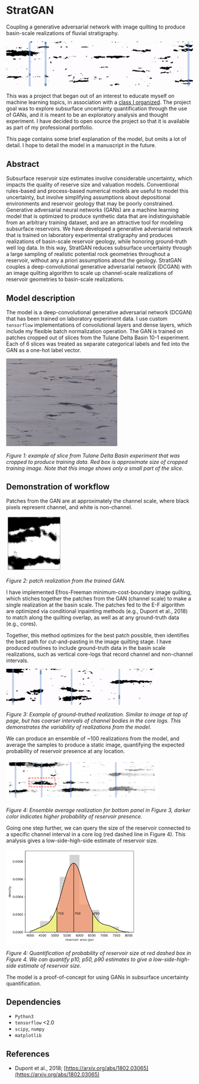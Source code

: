 # StratGAN

Coupling a generative adversarial network with image quilting to produce basin-scale realizations of fluvial stratigraphy.

<img src="https://github.com/amoodie/stratgan/blob/master/private/basin_demo_fine.gif" alt="basin_demo_fine_gif">


This was a project that began out of an interest to educate myself on machine learning topics, in association with a [class I organized](http://andrewjmoodie.com/2018/12/machine-learning-seminar/).
The project goal was to explore subsurface uncertainty quantification through the use of GANs, and it is meant to be an exploratory analysis and thought experiment.
I have decided to open source the project so that it is available as part of my professional portfolio.

This page contains some brief explanation of the model, but omits a lot of detail.
I hope to detail the model in a manuscript in the future. 

## Abstract
Subsurface reservoir size estimates involve considerable uncertainty, which impacts the quality of  reserve size and valuation models.
Conventional rules-based and process-based numerical models are useful to model this uncertainty, but involve simplifying assumptions about depositional environments and reservoir geology that may be poorly constrained.
Generative adversarial neural networks (GANs) are a machine learning model that is optimized to produce synthetic data that are indistinguishable from an arbitrary training dataset, and are an attractive tool for modeling subsurface reservoirs.
We have developed a generative adversarial network that is trained on laboratory experimental stratigraphy and produces realizations of basin-scale reservoir geology, while honoring ground-truth well log data. 
In this way, StratGAN reduces subsurface uncertainty through a large sampling of realistic potential rock geometries throughout a reservoir, without any a priori assumptions about the geology.
StratGAN couples a deep-convolutional generative adversarial network (DCGAN) with an image quilting algorithm to scale up channel-scale realizations of reservoir geometries to basin-scale realizations.


## Model description
The model is a deep-convolutional generative adversarial network (DCGAN) that has been trained on laboratory experiment data. 
I use custom `tensorflow` implementations of convolutional layers and dense layers, which include my flexible batch normalization operation.
The GAN is trained on patches cropped out of slices from the Tulane Delta Basin 10-1 experiment.
Each of 6 slices was treated as separate categorical labels and fed into the GAN as a one-hot label vector.

<img src="https://github.com/amoodie/stratgan/blob/master/private/tulane_slice.png" alt="patch_demo" width=300>

*Figure 1: example of slice from Tulane Delta Basin experiment that was cropped to produce training data. Red box is approximate size of cropped training image. Note that this image shows only a small part of the slice.*



## Demonstration of workflow

Patches from the GAN are at approximately the channel scale, where black pixels represent channel, and white is non-channel.

<img src="https://github.com/amoodie/stratgan/blob/master/private/logo.png" alt="patch_demo" width=150>

*Figure 2: patch realization from the trained GAN.*

I have implemented Efros-Freeman minimum-cost-boundary image quilting, which stiches together the patches from the GAN (channel scale) to make a single realization at the basin scale. 
The patches fed to the E-F algorithm are optimized via conditional inpainting methods (e.g., Dupont et al., 2018) to match along the quilting overlap, as well as at any ground-truth data (e.g., cores).

Together, this method optimizes for the best patch possible, then identifies the best path for cut-and-pasting in the image quilting stage.
I have produced routines to include ground-truth data in the basin scale realizations, such as vertical core-logs that record channel and non-channel intervals.

<img src="https://github.com/amoodie/stratgan/blob/master/private/basin_demo.gif" alt="basin_demo_gif" width=400>

*Figure 3: Example of ground-truthed realization. Similar to image at top of page, but has coarser intervals of channel bodies in the core logs. This demonstrates the variability of realizations from the model.*

We can produce an ensemble of \~100 realizations from the model, and average the samples to produce a static image, quantifying the expected probability of reservoir presence at any location. 

<img src="https://github.com/amoodie/stratgan/blob/master/private/mean_array_map.png" alt="mean_array_map" width=410>

*Figure 4: Ensemble average realization for bottom panel in Figure 3, darker color indicates higher probability of reservoir presence.*

Going one step further, we can query the size of the reservoir connected to a specific channel interval in a core log (red dashed line in Figure 4).
This analysis gives a low-side-high-side estimate of reservoir size.

<img src="https://github.com/amoodie/stratgan/blob/master/private/example_size_dist_density.png" alt="lowsidehighside" width=350>

*Figure 4: Quantification of probability of reservoir size at red dashed box in Figure 4. We can quantify p10, p50, p90 estimates to give a low-side-high-side estimate of reservoir size.*

The model is a proof-of-concept for using GANs in subsurface uncertainty quantification. 


## Dependencies
 * `Python3`
 * `tensorflow` <2.0
 * `scipy`, `numpy`
 * `matplotlib`


## References
* Dupont et al., 2018; [https://arxiv.org/abs/1802.03065](https://arxiv.org/abs/1802.03065)
